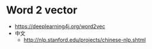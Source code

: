 # Word 2 vector

* https://deeplearning4j.org/word2vec
* 中文
  * http://nlp.stanford.edu/projects/chinese-nlp.shtml
